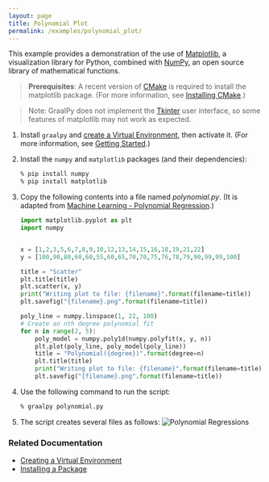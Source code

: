 ```yaml
---
layout: page
title: Polynomial Plot
permalink: /examples/polynomial_plot/
---
```


This example provides a demonstration of the use of [Matplotlib](https://matplotlib.org/), a visualization library for Python, combined with [NumPy](https://numpy.org/), an open source library of mathematical functions.

>**Prerequisites**: A recent version of [CMake](https://cmake.org/) is required to install the matplotlib package. (For more information, see [Installing CMake](https://cmake.org/install/).)

>Note: GraalPy does not implement the [Tkinter](https://docs.python.org/3/library/tkinter.html) user interface, so some features of matplotlib may not work as expected.

1. Install `graalpy` and [create a Virtual Environment](/guides/creating_a_virtual_environment/), then activate it. 
(For more information, see [Getting Started](/getting_started/).)

2. Install the `numpy` and `matplotlib` packages (and their dependencies):

    ```bash
    % pip install numpy
    % pip install matplotlib
    ```

3. Copy the following contents into a file named _polynomial.py_.
(It is adapted from [Machine Learning - Polynomial Regression](https://www.w3schools.com/python/python_ml_polynomial_regression.asp).)

    ```python
    import matplotlib.pyplot as plt
    import numpy
    
    
    x = [1,2,3,5,6,7,8,9,10,12,13,14,15,16,18,19,21,22]
    y = [100,90,80,60,60,55,60,65,70,70,75,76,78,79,90,99,99,100]
    
    title = "Scatter"
    plt.title(title)
    plt.scatter(x, y)
    print("Writing plot to file: {filename}".format(filename=title))
    plt.savefig("{filename}.png".format(filename=title))
    
    poly_line = numpy.linspace(1, 22, 100)
    # Create an nth degree polynomial fit
    for n in range(2, 5):
        poly_model = numpy.poly1d(numpy.polyfit(x, y, n))
        plt.plot(poly_line, poly_model(poly_line))
        title = "Polynomial({degree})".format(degree=n)
        plt.title(title)
        print("Writing plot to file: {filename}".format(filename=title))
        plt.savefig("{filename}.png".format(filename=title))
    ```

4. Use the following command to run the script:

    ```bash
    % graalpy polynomial.py
    ```

5. The script creates several files as follows:
   ![Polynomial Regressions](/examples/assets/Polynomial_Regression.png)

### Related Documentation
* [Creating a Virtual Environment](/guides/creating_a_virtual_environment/)
* [Installing a Package](/guides/installing_a_package/)